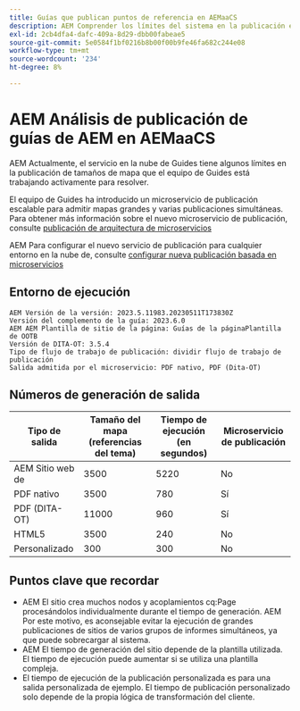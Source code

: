 ```yaml
---
title: Guías que publican puntos de referencia en AEMaaCS
description: AEM Comprender los límites del sistema en la publicación en Cloud de.
exl-id: 2cb4dfa4-dafc-409a-8d29-dbb00fabeae5
source-git-commit: 5e0584f1bf0216b8b00f00b9fe46fa682c244e08
workflow-type: tm+mt
source-wordcount: '234'
ht-degree: 8%

---
```


# AEM Análisis de publicación de guías de AEM en AEMaaCS

AEM Actualmente, el servicio en la nube de Guides tiene algunos límites en la publicación de tamaños de mapa que el equipo de Guides está trabajando activamente para resolver.

El equipo de Guides ha introducido un microservicio de publicación escalable para admitir mapas grandes y varias publicaciones simultáneas. Para obtener más información sobre el nuevo microservicio de publicación, consulte [publicación de arquitectura de microservicios](publish-microservice-architecture-and-performance.md)

AEM Para configurar el nuevo servicio de publicación para cualquier entorno en la nube de, consulte [configurar nueva publicación basada en microservicios](configure-microservices.md)


## Entorno de ejecución

    AEM Versión de la versión: 2023.5.11983.20230511T173830Z
    Versión del complemento de la guía: 2023.6.0
    AEM AEM Plantilla de sitio de la página: Guías de la páginaPlantilla de OOTB
    Versión de DITA-OT: 3.5.4
    Tipo de flujo de trabajo de publicación: dividir flujo de trabajo de publicación
    Salida admitida por el microservicio: PDF nativo, PDF (Dita-OT)

## Números de generación de salida

| Tipo de salida | Tamaño del mapa (referencias del tema) | Tiempo de ejecución (en segundos) | Microservicio de publicación |
|---------------|------------------------------|----------------------------|-----------------------|
| AEM Sitio web de | 3500 | 5220 | No |
| PDF nativo | 3500 | 780 | Sí |
| PDF (DITA-OT) | 11000 | 960 | Sí |
| HTML5 | 3500 | 240 | No |
| Personalizado | 300 | 300 | No |

## Puntos clave que recordar

- AEM El sitio crea muchos nodos y acoplamientos cq:Page procesándolos individualmente durante el tiempo de generación. AEM Por este motivo, es aconsejable evitar la ejecución de grandes publicaciones de sitios de varios grupos de informes simultáneos, ya que puede sobrecargar al sistema.
- AEM El tiempo de generación del sitio depende de la plantilla utilizada. El tiempo de ejecución puede aumentar si se utiliza una plantilla compleja.
- El tiempo de ejecución de la publicación personalizada es para una salida personalizada de ejemplo. El tiempo de publicación personalizado solo depende de la propia lógica de transformación del cliente.
